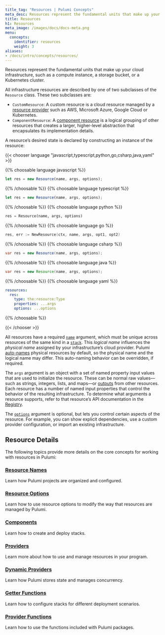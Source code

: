 ```yaml
---
title_tag: "Resources | Pulumi Concepts"
meta_desc: Resources represent the fundamental units that make up your cloud infrastructure. Learn how Pulumi resources work and how to use them in this guide.
title: Resources
h1: Resources
meta_image: /images/docs/docs-meta.png
menu:
  concepts:
    identifier: resources
    weight: 3
aliases:
- /docs/intro/concepts/resources/
---
```


<script>
    // The following list maps the headings that previously appeared on this page to their new locations.
    // We use this list to determine whether we can redirect visitors from the old content to the new.
    var redirects = {
        "#options": "/docs/concepts/options/",
        "#additionalsecretoutputs": "/docs/concepts/options/additionalsecretoutputs",
        "#aliases": "/docs/concepts/options/aliases",
        "#customtimeouts": "/docs/concepts/options/customtimeouts",
        "#deletebeforereplace": "/docs/concepts/options/deletebeforereplace",
        "#dependson": "/docs/concepts/options/dependson",
        "#ignorechanges": "/docs/concepts/options/ignorechanges",
        "#import": "/docs/concepts/options/import",
        "#parent": "/docs/concepts/options/parent",
        "#protect": "/docs/concepts/options/protect",
        "#provider": "/docs/concepts/options/provider",
        "#replaceonchanges": "/docs/concepts/options/replaceonchanges",
        "#transformations": "/docs/concepts/options/transformations",
        "#version": "/docs/concepts/options/version",
        "#components": "/docs/concepts/resources/components",
        "#authoring-a-new-component-resource": "/docs/concepts/resources/components/#authoring-a-new-component-resource",
        "#creating-child-resources": "/docs/concepts/resources/components/#creating-child-resources",
        "#registering-component-outputs": "/docs/concepts/resources/components/#registering-component-outputs",
        "#inheriting-resource-providers": "/docs/concepts/resources/components/#inheriting-resource-providers",
        "#providers": "/docs/concepts/resources/providers",
        "#default-provider-configuration": "/docs/concepts/resources/providers/#default-provider-configuration",
        "#explicit-provider-configuration": "/docs/concepts/resources/providers/#explicit-provider-configuration",
        "#dynamicproviders": "/docs/concepts/resources/dynamic-providers",
        "#names": "/docs/concepts/resources/names",
        "#autonaming": "/docs/concepts/resources/names/#autonaming",
        "#urns": "/docs/concepts/resources/names/#urns",
        "#resource-get": "/docs/concepts/resources/get",
    };

    var redirect = redirects[location.hash];
    if (redirect) {
        location.href = redirect;
    }
</script>

Resources represent the fundamental units that make up your cloud infrastructure, such as a compute instance, a storage bucket, or a Kubernetes cluster.

All infrastructure resources are described by one of two subclasses of the `Resource` class. These two subclasses are:

- `CustomResource`: A custom resource is a cloud resource managed by a [resource provider](/docs/concepts/resources/providers/) such as AWS, Microsoft Azure, Google Cloud or Kubernetes.
- `ComponentResource`: A [component resource](/docs/concepts/resources/components/) is a logical grouping of other resources that creates a larger, higher-level abstraction that encapsulates its implementation details.

A resource’s desired state is declared by constructing an instance of the resource:

{{< chooser language "javascript,typescript,python,go,csharp,java,yaml" >}}

{{% choosable language javascript %}}

```javascript
let res = new Resource(name, args, options);
```

{{% /choosable %}}
{{% choosable language typescript %}}

```typescript
let res = new Resource(name, args, options);
```

{{% /choosable %}}
{{% choosable language python %}}

```python
res = Resource(name, args, options)
```

{{% /choosable %}}
{{% choosable language go %}}

```go
res, err := NewResource(ctx, name, args, opt1, opt2)
```

{{% /choosable %}}
{{% choosable language csharp %}}

```csharp
var res = new Resource(name, args, options);
```

{{% /choosable %}}
{{% choosable language java %}}

```java
var res = new Resource(name, args, options);
```

{{% /choosable %}}
{{% choosable language yaml %}}

```yaml
resources:
  res:
    type: the:resource:Type
    properties: ...args
    options: ...options
```

{{% /choosable %}}

{{< /chooser >}}

All resources have a required [`name`](/docs/concepts/resources/names) argument, which must be unique across resources of the same kind in a [`stack`](/docs/concepts/stack). This *logical name* influences the *physical name* assigned by your infrastructure’s cloud provider. Pulumi [auto-names](/docs/concepts/resources/names#autonaming) physical resources by default, so the physical name and the logical name may differ. This auto-naming behavior can be overridden, if required.

The `args` argument is an object with a set of named property input values that are used to initialize the resource. These can be normal raw values—such as strings, integers, lists, and maps—or [outputs](/docs/concepts/inputs-outputs/) from other resources. Each resource has a number of named input properties that control the behavior of the resulting infrastructure. To determine what arguments a resource supports, refer to that resource’s API documentation in the [Registry](/registry/).

The [`options`](/docs/concepts/options) argument is optional, but lets you control certain aspects of the resource. For example, you can show explicit dependencies, use a custom provider configuration, or import an existing infrastructure.

## Resource Details

The following topics provide more details on the core concepts for working with resources in Pulumi:

<div class="md:flex flex-row mt-6 mb-6">
    <div class="md:w-1/2 border-solid border-t-2 border-gray-200">
        <h3 class="no-anchor pt-4"><a href="/docs/concepts/resources/names/"><i class="fas fa-font pr-2"></i>Resource Names</a></h3>
        <p>Learn how Pulumi projects are organized and configured.</p>
    </div>
    <div class="md:w-1/2 border-solid md:ml-4 border-t-2 border-gray-200">
        <h3 class="no-anchor pt-4"><a href="/docs/concepts/options/"><i class="fas fa-cogs pr-2"></i>Resource Options</a></h3>
        <p>Learn how to use resource options to modify the way that resources are managed by Pulumi.</p>
    </div>
</div>
<div class="md:flex flex-row mt-6 mb-6">
    <div class="md:w-1/2 border-solid border-t-2 border-gray-200">
        <h3 class="no-anchor pt-4"><a href="/docs/concepts/resources/components/"><i class="fas fa-project-diagram pr-2"></i>Components</a></h3>
        <p>Learn how to create and deploy stacks.</p>
    </div>
    <div class="md:w-1/2 border-solid md:ml-4 border-t-2 border-gray-200">
        <h3 class="no-anchor pt-4"><a href="/docs/concepts/resources/providers/"><i class="fas fa-server pr-2"></i>Providers</a></h3>
        <p>Learn more about how to use and manage resources in your program.</p>
    </div>
</div>
<div class="md:flex flex-row mt-6 mb-6">
    <div class="md:w-1/2 border-solid border-t-2 border-gray-200">
        <h3 class="no-anchor pt-4"><a href="/docs/concepts/resources/dynamic-providers/"><i class="fas fa-file-alt pr-2"></i>Dynamic Providers</a></h3>
        <p>Learn how Pulumi stores state and manages concurrency.</p>
    </div>
    <div class="md:w-1/2 border-solid md:ml-4 border-t-2 border-gray-200">
        <h3 class="no-anchor pt-4"><a href="/docs/concepts/resources/get/"><i class="fas fa-cloud-download-alt pr-2"></i>Getter Functions</a></h3>
        <p>Learn how to configure stacks for different deployment scenarios.</p>
    </div>
</div>

<div class="md:flex flex-row mt-6 mb-6">
    <div class="md:w-1/2 border-solid border-t-2 border-gray-200">
        <h3 class="no-anchor pt-4"><a href="/docs/concepts/resources/functions/"><i class="fas fa-file-alt pr-2"></i>Provider Functions</a></h3>
        <p>Learn how to use the functions included with Pulumi packages.</p>
    </div>
</div>
